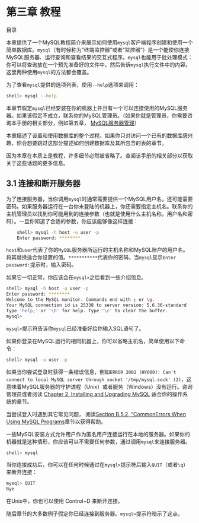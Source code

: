 # 第三章 教程
目录


本章提供了一个MySQL教程简介来展示如何使用`mysql`客户端程序创建和使用一个简单数据库。`mysql`（有时候称为“终端监控器”或者“监控器”）是一个能使你连接MySQL服务器、运行查询和查看结果的交互式程序。`mysql`也能用于批处理模式：你可以将查询放在一个预先准备好的文件中，然后告诉`mysql`执行文件中的内容。这里两种使用`mysql`的方法都会覆盖。

为了查看`mysql`提供的选项列表，使用`--help`选项来调用：
```bash
shell> mysql --help
```

本章节假定`mysql`已经安装在你的机器上并且有一个可以连接使用的MySQL服务器。如果该假定不成立，联系你的MySQL管理员。（如果你就是管理员，你需要咨询本手册的相关部分，例如第五章， [MySQL服务器管理](#)）

本章描述了设置和使用数据库的整个过程。如果你只对访问一个已有的数据库感兴趣，你会想要跳过这部分描述如何创建数据库及其所包含的表的章节。

因为本章在本质上是教程，许多细节必然被省略了。查阅该手册的相关部分以获取关于这些话题的更多信息。

## 3.1 连接和断开服务器

为了连接服务器，当你调用`mysql`时通常需要提供一个MySQL用户名，还可能需要密码。如果服务器运行在一台你未登陆的机器上，你还需要指定主机名。联系你的主机管理员以找到你可能用到的连接参数（也就是使用什么主机名称，用户名和密码）。一旦你知道了合适的参数，你应该能够像这样连接：
```bash
	shell> mysql -h host -u user -p
	Enter password: ********
```

`host`和`user`代表了你的`MySQL`服务器所运行的主机名称和MySQL账户的用户名。将其替换适合你设置的值。`***********`代表你的密码，当`mysql`显示`Enter password:`提示时，输入密码。

如果它一切正常，你应该会在`mysql>`之后看到一些介绍信息。

```bash
shell> mysql -h host -u user -p
Enter password: ********
Welcome to the MySQL monitor. Commands end with ; or \g.
Your MySQL connection id is 25338 to server version: 5.6.36-standard
Type 'help;' or '\h' for help. Type '\c' to clear the buffer.
mysql>
```
`mysql>`提示符告诉你`mysql`已经准备好给你输入SQL语句了。

如果你登录在MySQL运行的相同机器上，你可以省略主机名，简单使用以下命令：
```bash
shell> mysql -u user -p
```
如果当你尝试登录时获得一条错误信息，例如`ERROR 2002 (HY000): Can't connect to local MySQL server through socket '/tmp/mysql.sock' (2)`，这意味着MySQL服务器的守护进程（Unix）或者服务（Windows）没有运行。咨询管理员或者阅读 [Chapter 2, Installing and Upgrading MySQL](#) 适合你的操作系统的章节。


当尝试登入时遇到其它常见问题， 阅读[Section B.5.2, “CommonErrors When Using MySQL Programs](#)章节以获得帮助。

一些MySQL安装方式允许用户作为匿名用户连接运行在本地的服务器。如果你的机器就是这种情形，你应该可以不需要任何参数，通过调用`mysql`来连接服务器。
```bash
shell> mysql
```
当你连接成功后，你可以在任何时候通过在`mysql>`提示符后输入`QUIT`（或者`\q`）来断开连接：
```bash
mysql> QUIT
Bye
```
在Unix中，你也可以使用 Control+D 来断开连接。

随后章节的大多数例子假定你已经连接到服务器。`mysql>`提示符暗示了这点。
